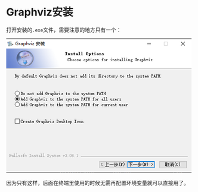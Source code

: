 # Graphviz安装

打开安装的`.exe`文件，需要注意的地方只有一个：

![](asset/graphviz-install.png)

因为只有这样，后面在终端里使用的时候无需再配置环境变量就可以直接用了。
